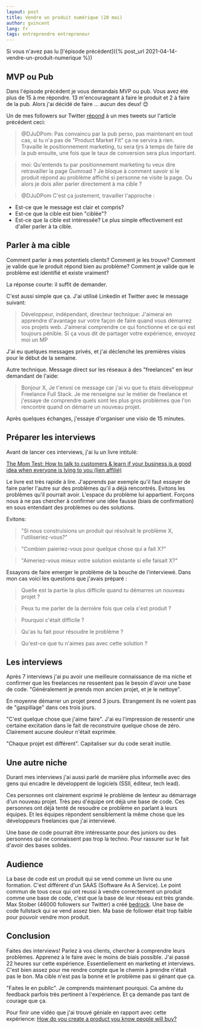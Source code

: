```yaml
---
layout: post
title: Vendre un produit numérique (20 mai)
author: gvincent
lang: fr
tags: entreprendre entrepreneur
---
```


Si vous n'avez pas lu [l'épisode précédent]({% post_url 2021-04-14-vendre-un-produit-numerique %})

## MVP ou Pub

Dans l'épisode précédent je vous demandais MVP ou pub. Vous avez été plus de 15 à me répondre. 13 m'encourageant à faire le produit et 2 à faire de la pub.
Alors j'ai décidé de faire ... aucun des deux! :blush:

Un de mes followers sur Twitter [répond](https://twitter.com/DJuDPom/status/1382457526365646850) à un mes tweets sur l'article précédent ceci:

> @DJuDPom: Pas convaincu par la pub perso, pas maintenant en tout cas, si tu n'a pas de "Product Market Fit" ça ne servira à rien.
> Travaille le positionnement marketing, tu sera tjrs à temps de faire de la pub ensuite, une fois que le taux de conversion sera plus important.

> moi: Qu'entends tu par positionnement marketing tu veux dire retravailler la page Gumroad ? Je bloque à comment savoir si le produit répond au problème affiché si personne ne visite la page. Ou alors je dois aller parler directement à ma cible ?

> @DJuDPom C'est ça justement, travailler l'approche :

- Est-ce que le message est clair et compris?
- Est-ce que la cible est bien "ciblée"?
- Est-ce que la cible est intéressée?
  Le plus simple effectivement est d'aller parler à ta cible.

## Parler à ma cible

Comment parler à mes potentiels clients? Comment je les trouve? Comment je valide que le produit répond bien au problème? Comment je valide que le problème est identifié et existe vraiment?

La réponse courte: il suffit de demander.

C'est aussi simple que ça. J'ai utilisé Linkedin et Twitter avec le message suivant:

> Développeur, indépendant, directeur technique: J'aimerai en apprendre d'avantage sur votre façon de faire quand vous démarrez vos projets web. J'aimerai comprendre ce qui fonctionne et ce qui est toujours pénible. Si ça vous dit de partager votre expérience, envoyez moi un MP

J'ai eu quelques messages privés, et j'ai déclenché les premières visios pour le début de la semaine.

Autre technique. Message direct sur les réseaux à des "freelances" en leur demandant de l'aide:

> Bonjour X, Je t'envoi ce message car j'ai vu que tu étais développeur Freelance Full Stack. Je me renseigne sur le métier de freelance et j'essaye de comprendre quels sont les plus gros problèmes que l'on rencontre quand on démarre un nouveau projet.

Après quelques échanges, j'essaye d'organiser une visio de 15 minutes.

## Préparer les interviews

Avant de lancer ces interviews, j'ai lu un livre intitulé:

<a target="_blank" href="https://www.amazon.fr/gp/product/B01H4G2J1U/ref=as_li_tl?ie=UTF8&camp=1642&creative=6746&creativeASIN=B01H4G2J1U&linkCode=as2&tag=guillaumevinc-21&linkId=11ffe78fdb1966a63e06bd9b37c2003b">The Mom Test: How to talk to customers &amp; learn if your business is a good idea when everyone is lying to you (lien affilié)</a>

Le livre est très rapide à lire. J'apprends par exemple qu'il faut essayer de faire parler l'autre sur des problèmes qu'il a déjà rencontrés. Evitons les problèmes qu'il pourrait avoir. L'espace du problème lui appartient. Forçons nous à ne pas chercher à confirmer une idée fausse (biais de confirmation) en sous entendant des problèmes ou des solutions.

Evitons:

> "Si nous construisions un produit qui résolvait le problème X, l'utiliseriez-vous?"

> "Combien paieriez-vous pour quelque chose qui a fait X?"

> "Aimeriez-vous mieux votre solution existante si elle faisait X?"

Essayons de faire emerger le problème de la bouche de l'interviewé. Dans mon cas voici les questions que j'avais préparé :

> Quelle est la partie la plus difficile quand tu démarres un nouveau projet ?

> Peux tu me parler de la dernière fois que cela s'est produit ?

> Pourquoi c'était difficile ?

> Qu'as tu fait pour résoudre le problème ?

> Qu'est-ce que tu n'aimes pas avec cette solution ?

## Les interviews

Après 7 interviews j'ai pu avoir une meilleure connaissance de ma niche et confirmer que les freelances ne ressentent pas le besoin d'avoir une base de code. "Généralement je prends mon ancien projet, et je le nettoye".

En moyenne démarrer un projet prend 3 jours. Etrangement ils ne voient pas de "gaspillage" dans ces trois jours.

"C'est quelque chose que j'aime faire". J'ai eu l'impression de ressentir une certaine excitation dans le fait de reconstruire quelque chose de zéro. Clairement aucune douleur n'était exprimée.

"Chaque projet est différent". Capitaliser sur du code serait inutile.

## Une autre niche

Durant mes interviews j'ai aussi parlé de manière plus informelle avec des gens qui encadre le développent de logiciels (SSII, éditeur, tech lead).

Ces personnes ont clairement exprimé le problème de lenteur au démarrage d'un nouveau projet. Très peu d'équipe ont déjà une base de code. Ces personnes ont déjà tenté de resoudre ce problème en parlant à leurs équipes. Et les équipes répondent sensiblement la même chose que les développeurs freelances que j'ai interviewé.

Une base de code pourrait être intéressante pour des juniors ou des personnes qui ne connaissent pas trop la techno. Pour rassurer sur le fait d'avoir des bases solides.

## Audience

La base de code est un produit qui se vend comme un livre ou une formation. C'est différent d'un SAAS (Software As A Service). Le point commun de tous ceux qui ont reussi à vendre correctement un produit comme une base de code, c'est que la base de leur réseau est très grande. Max Stoiber (46000 followers sur Twitter) a créé [bedrock](https://bedrock.mxstbr.com/). Une base de code fullstack qui se vend assez bien. Ma base de follower était trop faible pour pouvoir vendre mon produit.

## Conclusion

Faites des interviews! Parlez à vos clients, chercher à comprendre leurs problèmes. Apprenez à le faire avec le moins de biais possible. J'ai passé 22 heures sur cette expérience. Essentiellement en marketing et interviews. C'est bien assez pour me rendre compte que le chemin à prendre n'était pas le bon. Ma cible n'est pas la bonne et le problème pas si génant que ça.

"Faites le en public". Je comprends maintenant pourquoi. Ca amène du feedback parfois très pertinent à l'expérience. Et ça demande pas tant de courage que ça.

Pour finir une vidéo que j'ai trouvé géniale en rapport avec cette expérience: [How do you create a product you know people will buy? ](https://www.youtube.com/watch?v=YVOk6OSDGBo)
